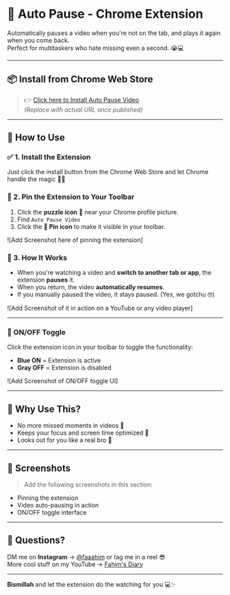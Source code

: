 # 🎥 Auto Pause - Chrome Extension

Automatically pauses a video when you're not on the tab, and plays it again when you come back.  
Perfect for multitaskers who hate missing even a second. 😭💻

---

## 📦 Install from Chrome Web Store

> 👉 [Click here to Install Auto Pause Video](https://chrome.google.com/webstore/detail/auto-pause-video/your-extension-id-here)  
> *(Replace with actual URL once published)*

---

## 🚀 How to Use

### ✅ 1. Install the Extension
Just click the install button from the Chrome Web Store and let Chrome handle the magic 🧙‍♂️

### 📌 2. Pin the Extension to Your Toolbar
1. Click the **puzzle icon** 🔧 near your Chrome profile picture.
2. Find `Auto Pause Video`
3. Click the **📌 Pin icon** to make it visible in your toolbar.

![Add Screenshot here of pinning the extension]

### 🔁 3. How It Works
- When you're watching a video and **switch to another tab or app**, the extension **pauses** it.
- When you return, the video **automatically resumes**.
- If you manually paused the video, it stays paused. (Yes, we gotchu 🤓)

![Add Screenshot of it in action on a YouTube or any video player]

---

### 🔘 ON/OFF Toggle

Click the extension icon in your toolbar to toggle the functionality:
- **Blue ON** = Extension is active
- **Gray OFF** = Extension is disabled

![Add Screenshot of ON/OFF toggle UI]

---

## 🧠 Why Use This?
- No more missed moments in videos 😤
- Keeps your focus and screen time optimized 🌚
- Looks out for you like a real bro 💋

---

## 📸 Screenshots

> Add the following screenshots in this section:
- Pinning the extension
- Video auto-pausing in action
- ON/OFF toggle interface

---

## 📩 Questions?

DM me on **Instagram** → [@faaahim](https://instagram.com/faaahim) or tag me in a reel 😎  
More cool stuff on my YouTube → [Fahim's Diary](https://youtube.com/@FahimsDiary1)

---

**Bismillah** and let the extension do the watching for you 💻✨
